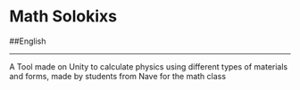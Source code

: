 # Math Solokixs

##English
__________
A Tool made on Unity to calculate physics using different types of materials and forms, made by students from Nave for the math class
